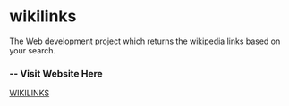 # wikilinks
The Web development project which returns the wikipedia links based on your search.


<h3>-- Visit Website Here   </h3>
<a href="https://omsai11.github.io/wikilinks/">WIKILINKS</a>
